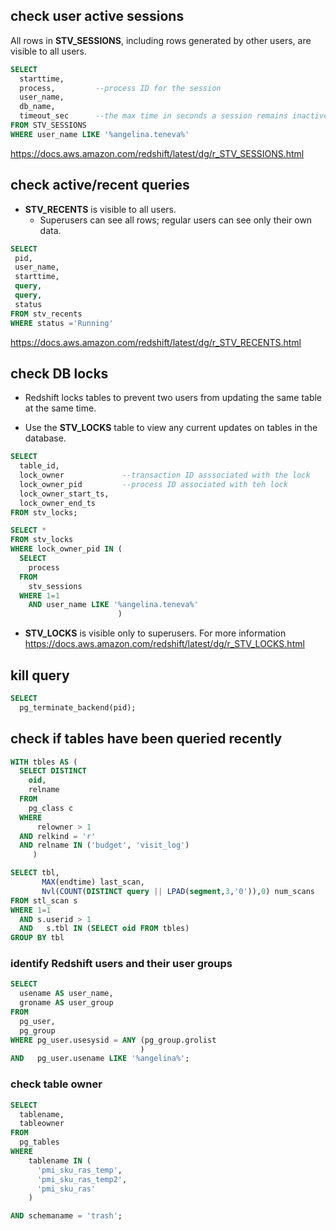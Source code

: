 
## check user active sessions

All rows in **STV_SESSIONS**, including rows generated by other users, are visible to all users.

```sql
SELECT
  starttime,
  process,         --process ID for the session
  user_name,
  db_name,
  timeout_sec      --the max time in seconds a session remains inactive
FROM STV_SESSIONS
WHERE user_name LIKE '%angelina.teneva%'
```
https://docs.aws.amazon.com/redshift/latest/dg/r_STV_SESSIONS.html

## check active/recent queries
* **STV_RECENTS** is visible to all users.
  * Superusers can see all rows; regular users can see only their own data.
```sql
SELECT
 pid,
 user_name,
 starttime,
 query,
 query,
 status
FROM stv_recents
WHERE status ='Running'
```
https://docs.aws.amazon.com/redshift/latest/dg/r_STV_RECENTS.html

## check DB locks
* Redshift locks tables to prevent two users from updating the same table at the same time.

* Use the **STV_LOCKS** table to view any current updates on tables in the database.

```sql
SELECT
  table_id,
  lock_owner             --transaction ID asssociated with the lock
  lock_owner_pid         --process ID associated with teh lock
  lock_owner_start_ts,
  lock_owner_end_ts
FROM stv_locks;
```

```sql
SELECT *
FROM stv_locks
WHERE lock_owner_pid IN (
  SELECT
    process
  FROM
    stv_sessions
  WHERE 1=1
    AND user_name LIKE '%angelina.teneva%'
                        )
```

* **STV_LOCKS** is visible only to superusers. For more information
https://docs.aws.amazon.com/redshift/latest/dg/r_STV_LOCKS.html

## kill query
```sql
SELECT 
  pg_terminate_backend(pid);
```


## check if tables have been queried recently
```sql
WITH tbles AS (
  SELECT DISTINCT
    oid,
    relname
  FROM
    pg_class c
  WHERE
      relowner > 1
  AND relkind = 'r'
  AND relname IN ('budget', 'visit_log')
     )

SELECT tbl,
       MAX(endtime) last_scan,
       Nvl(COUNT(DISTINCT query || LPAD(segment,3,'0')),0) num_scans
FROM stl_scan s
WHERE 1=1
  AND s.userid > 1
  AND   s.tbl IN (SELECT oid FROM tbles)
GROUP BY tbl
```

### identify Redshift users and their user groups
```sql
SELECT
  usename AS user_name,
  groname AS user_group
FROM
  pg_user,
  pg_group
WHERE pg_user.usesysid = ANY (pg_group.grolist
                             )
AND   pg_user.usename LIKE '%angelina%';
```


### check table owner
```sql
SELECT
  tablename,
  tableowner
FROM
  pg_tables
WHERE
    tablename IN (
      'pmi_sku_ras_temp',
      'pmi_sku_ras_temp2',
      'pmi_sku_ras'
    )

AND schemaname = 'trash';
```